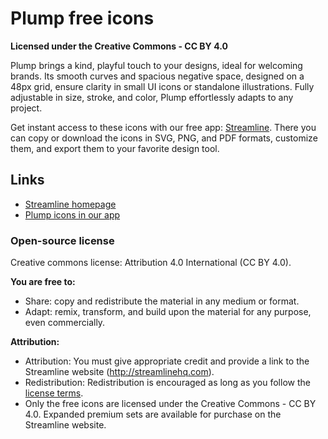 # Plump free icons

**Licensed under the Creative Commons - CC BY 4.0**

Plump brings a kind, playful touch to your designs, ideal for welcoming brands. Its smooth curves and spacious negative space, designed on a 48px grid, ensure clarity in small UI icons or standalone illustrations. Fully adjustable in size, stroke, and color, Plump effortlessly adapts to any project.

Get instant access to these icons with our free app: [Streamline](https://streamlinehq.com?utm_source=github&utm_medium=free-file&utm_campaign=ui-line). There you can copy or download the icons in SVG, PNG, and PDF formats, customize them, and export them to your favorite design tool.

## Links

- [Streamline homepage](https://streamlinehq.com?utm_source=github&utm_medium=free-file&utm_campaign=ui-line)
- [Plump icons in our app](https://www.streamlinehq.com/icons/plump?utm_source=github&utm_medium=free-file&utm_campaign=ui-line)

### Open-source license

Creative commons license: Attribution 4.0 International (CC BY 4.0).

**You are free to:**

- Share: copy and redistribute the material in any medium or format.
- Adapt: remix, transform, and build upon the material for any purpose, even commercially.

**Attribution:**

- Attribution: You must give appropriate credit and provide a link to the Streamline website (http://streamlinehq.com).
- Redistribution: Redistribution is encouraged as long as you follow the [license terms](https://streamlinehq.com/free/license?utm_source=github&utm_medium=free-file&utm_campaign=ui-line).
- Only the free icons are licensed under the Creative Commons - CC BY 4.0. Expanded premium sets are available for purchase on the Streamline website.
